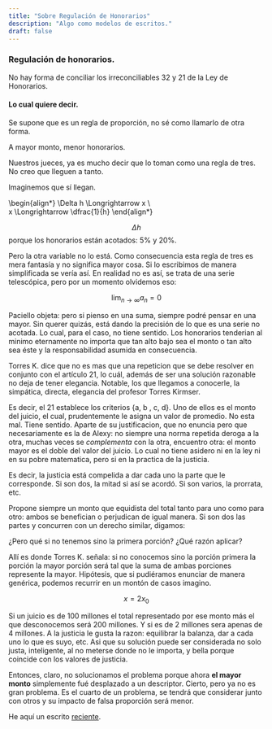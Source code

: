 ```yaml
---
title: "Sobre Regulación de Honorarios"
description: "Algo como modelos de escritos."
draft: false
---
```


### Regulación de honorarios.

No hay forma de conciliar los irreconciliables 32 y 21 de la Ley de Honorarios.

#### Lo cual quiere decir.

Se supone que es un regla de proporción, no sé como llamarlo de otra forma.

A mayor monto, menor honorarios.

Nuestros jueces, ya es mucho decir que lo toman como una regla de tres. No creo que lleguen a tanto.

Imaginemos que sí llegan.

\begin{align*}
\Delta h \Longrightarrow     x
\\  
x \Longrightarrow \dfrac{1}{h}
\end{align*}

$$\Delta h$$ porque los honorarios están acotados: 5\% y 20\%.

Pero la otra variable no lo está. Como consecuencia esta regla de tres es mera fantasía y no significa mayor cosa. Si lo escribimos de manera simplificada se vería así. En realidad no es así, se trata de una serie telescópica, pero por un momento olvidemos eso:

$$
\lim_{n \rightarrow \infty} a_{n} = 0
$$

Paciello objeta: pero si pienso en una suma, siempre podré pensar en una mayor. Sin querer quizás, está dando la precisión de lo que es una serie no acotada. Lo cual, para el caso, no tiene sentido. Los honorarios tenderian al minimo eternamente no importa que tan alto bajo sea el monto o tan alto sea éste y la responsabilidad asumida en consecuencia.

Torres K. dice que no es mas que una repeticion que se debe resolver en conjunto con el artículo 21, lo cuál, además de ser una solución razonable no deja de tener elegancia. Notable, los que llegamos a conocerle, la simpática, directa, elegancia del profesor Torres Kirmser.

Es decir, el 21 establece los criterios {a, b , c, d}. Uno de ellos es el monto del juicio, el cual, prudentemente le asigna un valor de promedio. No esta mal. Tiene sentido. Aparte de su justificacion, que no enuncia pero que necesariamente es la de Alexy: no siempre una norma repetida deroga a la otra, muchas veces se *complementa* con la otra, encuentro otra: el monto mayor es el doble del valor del juicio. Lo cual no tiene asidero ni en la ley ni en su pobre matematica, pero si en la practica de la justicia.

Es decir, la justicia está compelida a dar cada uno la parte que le corresponde. Si son dos, la mitad si así se acordó. Si son varios, la prorrata, etc.

Propone siempre un monto que equidista del total tanto para uno como para otro: ambos se benefician o perjudican de igual manera. Si son dos las partes y concurren con un derecho similar, digamos:

¿Pero qué si no tenemos sino la primera porción? ¿Qué razón aplicar? 

Allí es donde Torres K. señala: si no conocemos sino la porción primera la porción la mayor porción será tal que la suma de ambas porciones represente la mayor. Hipótesis, que si pudiéramos enunciar de manera genérica, podemos recurrir en un montón de casos imagino.


$$
x = 2 x_0
$$

Si un juicio es de 100 millones el total representado por ese monto más el que desconocemos será 200 millones. Y si es de 2 millones sera apenas de 4 millones. A la justicia le gusta la razon: equilibrar la balanza, dar a cada uno lo que es suyo, etc. Asi que su solución puede ser considerada no solo justa, inteligente, al no meterse donde no le importa, y bella porque coincide con los valores de justicia.

Entonces, claro, no solucionamos el problema porque ahora **el mayor monto** simplemente fué desplazado a un descriptor. Cierto, pero ya no es gran problema. Es el cuarto de un problema, se tendrá que considerar junto con otros y su impacto de falsa proporción será menor.

He aquí un escrito [reciente](/posts/2main.pdf).

